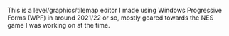 This is a level/graphics/tilemap editor I made using Windows Progressive Forms (WPF) in around 2021/22 or so, mostly geared towards the NES game I was working on at the time.
